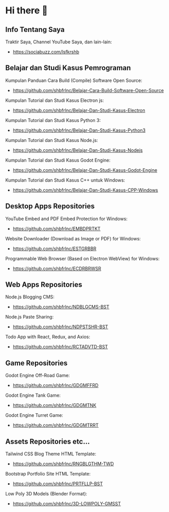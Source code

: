 # Hi there 👋

## Info Tentang Saya

Traktir Saya, Channel YouTube Saya, dan lain-lain:

- https://sociabuzz.com/lsfkrshb

## Belajar dan Studi Kasus Pemrograman

Kumpulan Panduan Cara Build (Compile) Software Open Source:

- https://github.com/shbfrlnc/Belajar-Cara-Build-Software-Open-Source

Kumpulan Tutorial dan Studi Kasus Electron js:

- https://github.com/shbfrlnc/Belajar-Dan-Studi-Kasus-Electron

Kumpulan Tutorial dan Studi Kasus Python 3:

- https://github.com/shbfrlnc/Belajar-Dan-Studi-Kasus-Python3

Kumpulan Tutorial dan Studi Kasus Node.js:

- https://github.com/shbfrlnc/Belajar-Dan-Studi-Kasus-Nodejs

Kumpulan Tutorial dan Studi Kasus Godot Engine:

- https://github.com/shbfrlnc/Belajar-Dan-Studi-Kasus-Godot-Engine

Kumpulan Tutorial dan Studi Kasus C++ untuk Windows:

- https://github.com/shbfrlnc/Belajar-Dan-Studi-Kasus-CPP-Windows

## Desktop Apps Repositories

YouTube Embed and PDF Embed Protection for Windows:

- https://github.com/shbfrlnc/EMBDPRTKT

Website Downloader (Download as Image or PDF) for Windows:

- https://github.com/shbfrlnc/ESTGRBBR

Programmable Web Browser (Based on Electron WebView) for Windows:

- https://github.com/shbfrlnc/ECDRBRWSR

## Web Apps Repositories

Node.js Blogging CMS:

- https://github.com/shbfrlnc/NDBLGCMS-BST

Node.js Paste Sharing:

- https://github.com/shbfrlnc/NDPSTSHR-BST

Todo App with React, Redux, and Axios: 

- https://github.com/shbfrlnc/RCTADVTD-BST



## Game Repositories

Godot Engine Off-Road Game:

- https://github.com/shbfrlnc/GDGMFFRD

Godot Engine Tank Game:

- https://github.com/shbfrlnc/GDGMTNK

Godot Engine Turret Game:

- https://github.com/shbfrlnc/GDGMTRRT

## Assets Repositories etc...

Tailwind CSS Blog Theme HTML Template: 

- https://github.com/shbfrlnc/RNGBLGTHM-TWD

Bootstrap Portfolio Site HTML Template: 

- https://github.com/shbfrlnc/PRTFLLP-BST

Low Poly 3D Models (Blender Format):

- https://github.com/shbfrlnc/3D-LOWPOLY-GMSST
